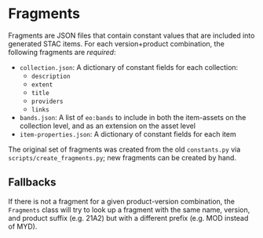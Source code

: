 # Fragments

Fragments are JSON files that contain constant values that are included into generated STAC items.
For each version+product combination, the following fragments are _required_:

- `collection.json`: A dictionary of constant fields for each collection:
  - `description`
  - `extent`
  - `title`
  - `providers`
  - `links`
- `bands.json`: A list of `eo:bands` to include in both the item-assets on the collection level, and as an extension on the asset level
- `item-properties.json`: A dictionary of constant fields for each item

The original set of fragments was created from the old `constants.py` via `scripts/create_fragments.py`; new fragments can be created by hand.

## Fallbacks

If there is not a fragment for a given product-version combination, the `Fragments` class will try to look up a fragment with the same name, version, and product suffix (e.g. 21A2) but with a different prefix (e.g. MOD instead of MYD).